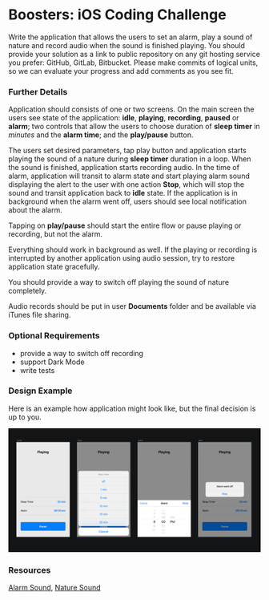 # Boosters: iOS Coding Challenge

Write the application that allows the users to set an alarm, play a sound of nature and record audio when the sound is finished playing. You should provide your solution as a link to public repository on any git hosting service you prefer: GitHub, GitLab, Bitbucket. Please make commits of logical units, so we can evaluate your progress and add comments as you see fit.

### Further Details

Application should consists of one or two screens. On the main screen the users see state of the application: **idle**, **playing**, **recording**, **paused** or **alarm**; two controls that allow the users to choose duration of **sleep timer** in *minutes* and the **alarm time**; and the **play/pause** button.

The users set desired parameters, tap play button and application starts playing the sound of a nature during **sleep timer** duration in a loop. When the sound is finished, application starts recording audio. In the time of alarm, application will transit to alarm state and start playing alarm sound displaying the alert to the user with one action **Stop**, which will stop the sound and transit application back to **idle** state. If the application is in background when the alarm went off, users should see local notification about the alarm.

Tapping on **play/pause** should start the entire flow or pause playing or recording, but not the alarm.

Everything should work in background as well. If the playing or recording is interrupted by another application using audio session, try to restore application state gracefully.

You should provide a way to switch off playing the sound of nature completely.

Audio records should be put in user **Documents** folder and be available via iTunes file sharing.

### Optional Requirements

- provide a way to switch off recording
- support Dark Mode
- write tests

### Design Example

Here is an example how application might look like, but the final decision is up to you.

![Design Example](image.png)

### Resources

[Alarm Sound](alarm.m4a), [Nature Sound](nature.m4a)
